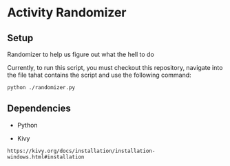 # Activity Randomizer

## Setup

Randomizer to help us figure out what the hell to do

Currently, to run this script, you must checkout this repository, navigate into the file tahat contains the script and use the following command:

```
python ./randomizer.py
```

## Dependencies

- Python

- Kivy
```
https://kivy.org/docs/installation/installation-windows.html#installation
```

